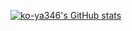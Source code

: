 [![ko-ya346's GitHub stats](https://github-readme-stats.vercel.app/api?username=ko-ya346)](https://github.com/ko-ya346/github-readme-stats)
